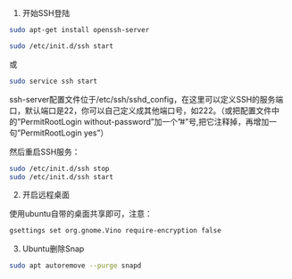 
1. 开始SSH登陆

```bash
sudo apt-get install openssh-server
```

```bash
sudo /etc/init.d/ssh start
```

或

```bash
sudo service ssh start 
```

ssh-server配置文件位于/etc/ssh/sshd_config，在这里可以定义SSH的服务端口，默认端口是22，你可以自己定义成其他端口号，如222。（或把配置文件中的”PermitRootLogin without-password”加一个”#”号,把它注释掉，再增加一句”PermitRootLogin yes”） 

然后重启SSH服务： 

```bash
sudo /etc/init.d/ssh stop 
sudo /etc/init.d/ssh start
```

2. 开启远程桌面

使用ubuntu自带的桌面共享即可，注意：

```bash
gsettings set org.gnome.Vino require-encryption false
```

3. Ubuntu删除Snap

```bash
sudo apt autoremove --purge snapd
```
